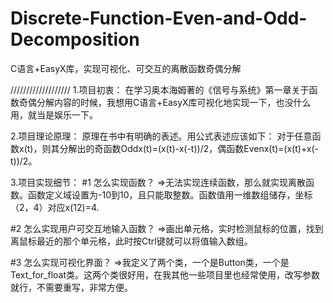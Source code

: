 # Discrete-Function-Even-and-Odd-Decomposition
C语言+EasyX库，实现可视化、可交互的离散函数奇偶分解

///////////////////
1.项目初衷：
在学习奥本海姆著的《信号与系统》第一章关于函数奇偶分解内容的时候，我想用C语言+EasyX库可视化地实现一下，也没什么用，就当是娱乐一下。

2.项目理论原理：
原理在书中有明确的表述。用公式表述应该如下：
对于任意函数x(t)，则其分解出的奇函数Oddx(t)=(x(t)-x(-t))/2，偶函数Evenx(t)=(x(t)+x(-t))/2。

3.项目实现细节：
#1 怎么实现函数？
=>无法实现连续函数，那么就实现离散函数。函数定义域设置为-10到10，且只能取整数。函数值用一维数组储存，坐标（2，4）对应x(12)=4.

#2 怎么实现用户可交互地输入函数？
=>画出单元格，实时检测鼠标的位置，找到离鼠标最近的那个单元格，此时按Ctrl键就可以将值输入数组。

#3 怎么实现可视化界面？
=>我定义了两个类，一个是Button类，一个是Text_for_float类。这两个类很好用，在我其他一些项目里也经常使用，改写参数就行，不需要重写，非常方便。
